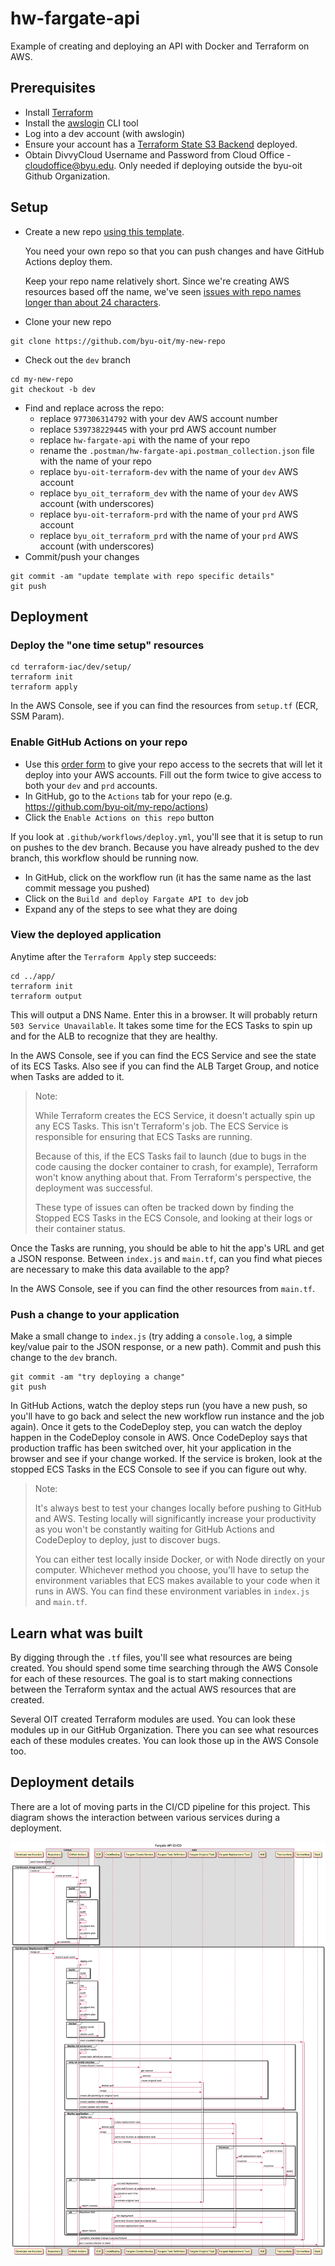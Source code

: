 # hw-fargate-api
Example of creating and deploying an API with Docker and Terraform on AWS.

## Prerequisites

* Install [Terraform](https://www.terraform.io/downloads.html)
* Install the [awslogin](https://pypi.org/project/byu-awslogin/) CLI tool
* Log into a dev account (with awslogin)
* Ensure your account has a [Terraform State S3 Backend](https://github.com/byu-oit/terraform-aws-backend-s3) deployed.
* Obtain DivvyCloud Username and Password from Cloud Office - cloudoffice@byu.edu. Only needed if deploying outside the byu-oit Github Organization.

## Setup
* Create a new repo [using this template](https://github.com/byu-oit/hw-fargate-api/generate).

  You need your own repo so that you can push changes and have GitHub Actions deploy them.
  
  Keep your repo name relatively short. Since we're creating AWS resources based off the name, we've seen [issues with repo names longer than about 24 characters](https://github.com/byu-oit/hw-fargate-api/issues/22).

* Clone your new repo
```
git clone https://github.com/byu-oit/my-new-repo
```
* Check out the `dev` branch 
```
cd my-new-repo
git checkout -b dev
```
* Find and replace across the repo:
  * replace `977306314792` with your dev AWS account number
  * replace `539738229445` with your prd AWS account number
  * replace `hw-fargate-api` with the name of your repo
  * rename the `.postman/hw-fargate-api.postman_collection.json` file with the name of your repo
  * replace `byu-oit-terraform-dev` with the name of your `dev` AWS account
  * replace `byu_oit_terraform_dev` with the name of your `dev` AWS account (with underscores)
  * replace `byu-oit-terraform-prd` with the name of your `prd` AWS account
  * replace `byu_oit_terraform_prd` with the name of your `prd` AWS account (with underscores)
* Commit/push your changes
```
git commit -am "update template with repo specific details" 
git push
```

## Deployment

### Deploy the "one time setup" resources

```
cd terraform-iac/dev/setup/
terraform init
terraform apply
```

In the AWS Console, see if you can find the resources from `setup.tf` (ECR, SSM Param).

### Enable GitHub Actions on your repo

* Use this [order form](https://it.byu.edu/it?id=sc_cat_item&sys_id=d20809201b2d141069fbbaecdc4bcb84) to give your repo access to the secrets that will let it deploy into your AWS accounts. Fill out the form twice to give access to both your `dev` and `prd` accounts.
* In GitHub, go to the `Actions` tab for your repo (e.g. https://github.com/byu-oit/my-repo/actions)
* Click the `Enable Actions on this repo` button

If you look at `.github/workflows/deploy.yml`, you'll see that it is setup to run on pushes to the dev branch. Because you have already pushed to the dev branch, this workflow should be running now.

* In GitHub, click on the workflow run (it has the same name as the last commit message you pushed)
* Click on the `Build and deploy Fargate API to dev` job
* Expand any of the steps to see what they are doing

### View the deployed application

Anytime after the `Terraform Apply` step succeeds:
```
cd ../app/
terraform init
terraform output
```

This will output a DNS Name. Enter this in a browser. It will probably return `503 Service Unavailable`. It takes some time for the ECS Tasks to spin up and for the ALB to recognize that they are healthy.

In the AWS Console, see if you can find the ECS Service and see the state of its ECS Tasks. Also see if you can find the ALB Target Group, and notice when Tasks are added to it.

> Note:
> 
> While Terraform creates the ECS Service, it doesn't actually spin up any ECS Tasks. This isn't Terraform's job. The ECS Service is responsible for ensuring that ECS Tasks are running.
> 
> Because of this, if the ECS Tasks fail to launch (due to bugs in the code causing the docker container to crash, for example), Terraform won't know anything about that. From Terraform's perspective, the deployment was successful.
> 
> These type of issues can often be tracked down by finding the Stopped ECS Tasks in the ECS Console, and looking at their logs or their container status.

Once the Tasks are running, you should be able to hit the app's URL and get a JSON response. Between `index.js` and `main.tf`, can you find what pieces are necessary to make this data available to the app?

In the AWS Console, see if you can find the other resources from `main.tf`.

### Push a change to your application

Make a small change to `index.js` (try adding a `console.log`, a simple key/value pair to the JSON response, or a new path). Commit and push this change to the `dev` branch.

```
git commit -am "try deploying a change"
git push
```

In GitHub Actions, watch the deploy steps run (you have a new push, so you'll have to go back and select the new workflow run instance and the job again). Once it gets to the CodeDeploy step, you can watch the deploy happen in the CodeDeploy console in AWS. Once CodeDeploy says that production traffic has been switched over, hit your application in the browser and see if your change worked. If the service is broken, look at the stopped ECS Tasks in the ECS Console to see if you can figure out why.

> Note: 
>
> It's always best to test your changes locally before pushing to GitHub and AWS. Testing locally will significantly increase your productivity as you won't be constantly waiting for GitHub Actions and CodeDeploy to deploy, just to discover bugs.
>
> You can either test locally inside Docker, or with Node directly on your computer. Whichever method you choose, you'll have to setup the environment variables that ECS makes available to your code when it runs in AWS. You can find these environment variables in `index.js` and `main.tf`.

## Learn what was built

By digging through the `.tf` files, you'll see what resources are being created. You should spend some time searching through the AWS Console for each of these resources. The goal is to start making connections between the Terraform syntax and the actual AWS resources that are created.

Several OIT created Terraform modules are used. You can look these modules up in our GitHub Organization. There you can see what resources each of these modules creates. You can look those up in the AWS Console too.

## Deployment details

There are a lot of moving parts in the CI/CD pipeline for this project. This diagram shows the interaction between various services during a deployment.

![CI/CD Sequence Diagram](doc/Fargate%20API%20CI%20CD.png)
